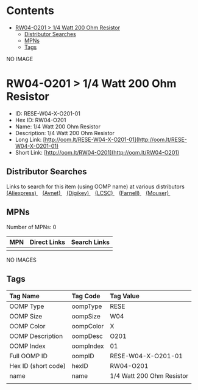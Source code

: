 



Contents
========

* [RW04-O201 > 1/4 Watt 200 Ohm Resistor](#rw04-o201--14-watt-200-ohm-resistor)
	* [Distributor Searches](#distributor-searches)
	* [MPNs](#mpns)
	* [Tags](#tags)
  
NO IMAGE  
# RW04-O201 > 1/4 Watt 200 Ohm Resistor

- ID: RESE-W04-X-O201-01
- Hex ID: RW04-O201
- Name: 1/4 Watt 200 Ohm Resistor
- Description: 1/4 Watt 200 Ohm Resistor
- Long Link: [http://oom.lt/RESE-W04-X-O201-01](http://oom.lt/RESE-W04-X-O201-01)
- Short Link: [http://oom.lt/RW04-O201](http://oom.lt/RW04-O201)

## Distributor Searches
  
Links to search for this item (using OOMP name) at various distributors  
[(Aliexpress) ](https://www.aliexpress.com/wholesale?SearchText=11171/4+Watt+200+Ohm+Resistor)&nbsp;&nbsp;&nbsp;[(Avnet) ](https://www.avnet.com/shop/us/search/1/4+Watt+200+Ohm+Resistor)&nbsp;&nbsp;&nbsp;[(Digikey) ](https://www.digikey.co.uk/en/products/result?s=1/4+Watt+200+Ohm+Resistor)&nbsp;&nbsp;&nbsp;[(LCSC) ](https://www.lcsc.com/search?q=1/4+Watt+200+Ohm+Resistor)&nbsp;&nbsp;&nbsp;[(Farnell) ](https://uk.farnell.com/search?st=1/4+Watt+200+Ohm+Resistor)&nbsp;&nbsp;&nbsp;[(Mouser) ](https://www.mouser.com/c/?q=1/4+Watt+200+Ohm+Resistor)&nbsp;&nbsp;&nbsp;
## MPNs
  
Number of MPNs: 0  

|MPN|Direct Links|Search Links|
| :--- | :--- | :--- |
||||
  
NO IMAGES  
## Tags
  

|Tag Name|Tag Code|Tag Value|
| :--- | :--- | :--- |
|OOMP Type|oompType|RESE|
|OOMP Size|oompSize|W04|
|OOMP Color|oompColor|X|
|OOMP Description|oompDesc|O201|
|OOMP Index|oompIndex|01|
|Full OOMP ID|oompID|RESE-W04-X-O201-01|
|Hex ID (short code)|hexID|RW04-O201|
|name|name|1/4 Watt 200 Ohm Resistor|
||||
